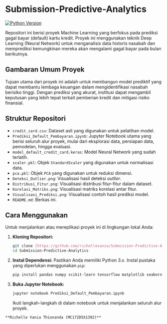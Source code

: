 # Submission-Predictive-Analytics
[![Python Version](https://img.shields.io/badge/Python-3.x-blue.svg)](https://www.python.org/)

Repositori ini berisi proyek Machine Learning yang berfokus pada prediksi gagal bayar (default) kartu kredit. Proyek ini menggunakan teknik Deep Learning (Neural Network) untuk menganalisis data historis nasabah dan memprediksi kemungkinan mereka akan mengalami gagal bayar pada bulan berikutnya.

## Gambaran Umum Proyek

Tujuan utama dari proyek ini adalah untuk membangun model prediktif yang dapat membantu lembaga keuangan dalam mengidentifikasi nasabah berisiko tinggi. Dengan prediksi yang akurat, institusi dapat mengambil keputusan yang lebih tepat terkait pemberian kredit dan mitigasi risiko finansial.

## Struktur Repositori

* `credit_card.csv`: Dataset asli yang digunakan untuk pelatihan model.
* `Prediksi_Default_Pembayaran.ipynb`: Jupyter Notebook utama yang berisi seluruh alur proyek, mulai dari eksplorasi data, persiapan data, pemodelan, hingga evaluasi.
* `model_default_credit_card.keras`: Model Neural Network yang sudah terlatih.
* `scaler.pkl`: Objek `StandardScaler` yang digunakan untuk normalisasi data.
* `pca.pkl`: Objek `PCA` yang digunakan untuk reduksi dimensi.
* `Deteksi_Outlier.png`: Visualisasi hasil deteksi *outlier*.
* `Distribusi_Fitur.png`: Visualisasi distribusi fitur-fitur dalam dataset.
* `Korelasi_Matriks.png`: Visualisasi matriks korelasi antar fitur.
* `Visualisasi_Prediksi.png`: Visualisasi contoh hasil prediksi model.
* `README.md`: Berkas ini.

## Cara Menggunakan

Untuk menjalankan atau mereplikasi proyek ini di lingkungan lokal Anda:

1.  **Kloning Repositori:**
    ```bash
    git clone [https://github.com/richellevania/Submission-Predictive-Analytics.git](https://github.com/richellevania/Submission-Predictive-Analytics.git)
    cd Submission-Predictive-Analytics
    ```
2.  **Instal Dependensi:** Pastikan Anda memiliki Python 3.x. Instal pustaka yang diperlukan menggunakan `pip`:
    ```bash
    pip install pandas numpy scikit-learn tensorflow matplotlib seaborn joblib imbalanced-learn
    ```
3.  **Buka Jupyter Notebook:**
    ```bash
    jupyter notebook Prediksi_Default_Pembayaran.ipynb
    ```
    Ikuti langkah-langkah di dalam notebook untuk menjalankan seluruh alur proyek.

```
**Richelle Vania Thionanda (MC172D5X1392)**
